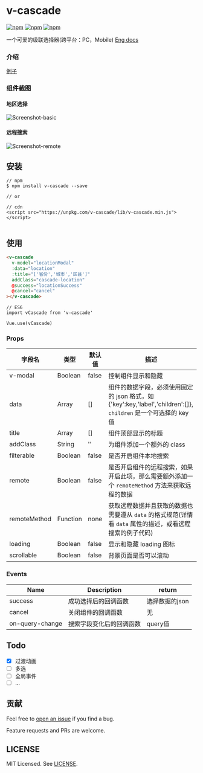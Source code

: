 # v-cascade
[![npm](https://img.shields.io/npm/v/v-cascade.svg?style=flat-square)](https://www.npmjs.com/package/v-cascade)
[![npm](https://img.shields.io/npm/dt/v-cascade.svg?style=flat-square)](https://www.npmjs.com/package/v-cascade)
[![npm](https://img.shields.io/npm/l/v-cascade.svg?style=flat-square)](https://github.com/zanseven007/v-cascade/blob/master/LICENSE)

一个可爱的级联选择器(跨平台：PC，Mobile) [Eng docs](https://github.com/zanseven007/v-cascade)

### 介绍

[例子](https://zanseven007.github.io/v-cascade/)

### 组件截图

#### 地区选择
![Screenshot-basic](http://images.zanyuyu.com/v-cascade-screenshot-1.gif)

#### 远程搜索
![Screenshot-remote](http://images.zanyuyu.com/v-cascade-screenshot-2.gif)


## 安装

```
// npm
$ npm install v-cascade --save

// or

// cdn
<script src="https://unpkg.com/v-cascade/lib/v-cascade.min.js"></script>


```

## 使用

```HTML
<v-cascade
  v-model="locationModal"
  :data="location"
  :title="['省份','城市','区县']"
  addClass="cascade-location"
  @success="locationSuccess"
  @cancel="cancel"
></v-cascade>
```

```JS
// ES6
import vCascade from 'v-cascade'

Vue.use(vCascade)
```

### Props


| 字段名 | 类型 | 默认值 | 描述 |
| ---- | ---- | ------- | ----------- |
| v-modal| Boolean | false | 控制组件显示和隐藏 |
| data | Array | [] | 组件的数据字段，必须使用固定的 json 格式，如{'key':key,'label','children':[]}, `children` 是一个可选择的 key 值|
| title | Array | [] | 组件顶部显示的标题 |
| addClass | String | '' | 为组件添加一个额外的 class |
| filterable | Boolean | false | 是否开启组件本地搜索 |
| remote | Boolean | false | 是否开启组件的远程搜索，如果开启此项，那么需要额外添加一个 `remoteMethod` 方法来获取远程的数据 |
| remoteMethod | Function | none | 获取远程数据并且获取的数据也需要遵从 `data` 的格式规范(详情看 `data` 属性的描述，或看远程搜索的例子代码) |
| loading | Boolean | false | 显示和隐藏 loading 图标 |
| scrollable | Boolean | false | 背景页面是否可以滚动 |

### Events

| Name | Description  | return |
| ---- | ------------ | ------ |
| success | 成功选择后的回调函数  | 选择数据的json |
| cancel | 关闭组件的回调函数  | 无 |
| on-query-change | 搜索字段变化后的回调函数  | query值 |

## Todo

- [x] 过渡动画
- [ ] 多选
- [ ] 全局事件
- [ ] ...

## 贡献

Feel free to [open an issue](https://github.com/zanseven007/v-cascade/issues) if you find a bug.

Feature requests and PRs are welcome.

## LICENSE

MIT Licensed. See [LICENSE](https://github.com/zanseven007/v-cascade/blob/master/LICENSE).

